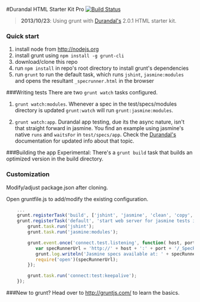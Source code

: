 #Durandal HTML Starter Kit Pro
[![Build Status](https://travis-ci.org/RainerAtSpirit/HTMLStarterKitPro.png?branch=master)](https://travis-ci.org/RainerAtSpirit/HTMLStarterKitPro)
>  **2013/10/23**: Using grunt with [Durandal's](http://www.durandaljs.com) 2.0.1 HTML starter kit.

### Quick start

1. install node from http://nodejs.org
2. install grunt using `npm install -g grunt-cli`
3. download/clone this repo
4. run `npm install` in repo's root directory to install grunt's dependencies
5. run `grunt` to run the default task, which runs `jshint`, `jasmine:modules` and opens the resultant
 `_specrunner.html` in the browser

###Writing tests
There are two `grunt watch` tasks configured.

1. `grunt watch:modules`. Whenever a spec in the test/specs/modules directory is updated `grunt:watch` will run
`grunt:jasmine:modules`.

2. `grunt watch:app`. Durandal app testing, due its the async nature,
isn't that straight forward in jasmine. You find an example using jasmine's native `runs` and `waitsFor` in
`test/specs/app`. Check the [Durandal's](http://www.durandaljs.com) documentation for updated info about that topic.


###Building the app
Experimental: There's a `grunt build` task that builds an optimized version in the build directory.

### Customization
Modify/adjust package.json after cloning.

Open gruntfile.js to add/modify the existing configuration.

```javascript
    ...
    grunt.registerTask('build', ['jshint', 'jasmine', 'clean', 'copy', 'durandal:main', 'uglify', 'connect:build']);
    grunt.registerTask('default', 'start web server for jasmine tests in browser', function() {
        grunt.task.run('jshint');
        grunt.task.run('jasmine:modules');

        grunt.event.once('connect.test.listening', function( host, port ) {
           var specRunnerUrl = 'http://' + host + ':' + port + '/_SpecRunner.html';
           grunt.log.writeln('Jasmine specs available at: ' + specRunnerUrl);
           require('open')(specRunnerUrl);
        });

        grunt.task.run('connect:test:keepalive');
    });
```

###New to grunt?
Head over to http://gruntjs.com/ to learn the basics.

